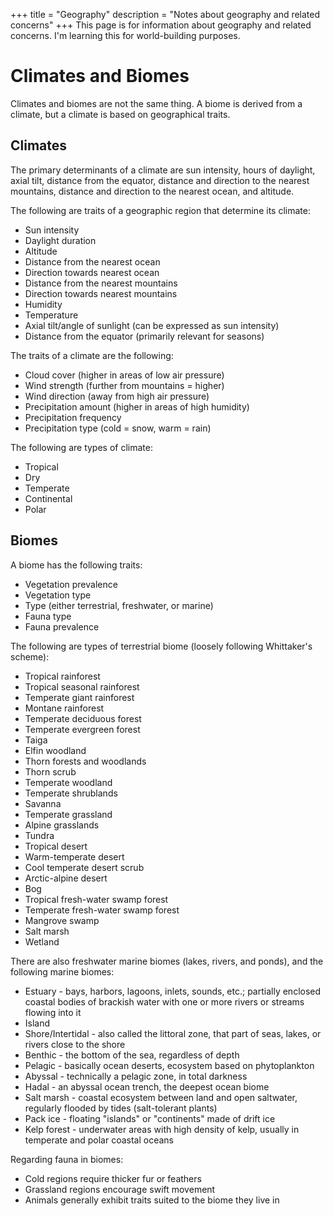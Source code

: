 +++
title = "Geography"
description = "Notes about geography and related concerns"
+++
This page is for information about geography and related concerns. I'm learning this for
world-building purposes.

# Climates and Biomes

Climates and biomes are not the same thing. A biome is derived from a climate, but a
climate is based on geographical traits.

## Climates

The primary determinants of a climate are sun intensity, hours of daylight, axial tilt, distance
from the equator, distance and direction to the nearest mountains, distance and direction to the
nearest ocean, and altitude.

The following are traits of a geographic region that determine its climate:

* Sun intensity
* Daylight duration
* Altitude
* Distance from the nearest ocean
* Direction towards nearest ocean
* Distance from the nearest mountains
* Direction towards nearest mountains
* Humidity
* Temperature
* Axial tilt/angle of sunlight (can be expressed as sun intensity)
* Distance from the equator (primarily relevant for seasons)

The traits of a climate are the following:

* Cloud cover (higher in areas of low air pressure)
* Wind strength (further from mountains = higher)
* Wind direction (away from high air pressure)
* Precipitation amount (higher in areas of high humidity)
* Precipitation frequency
* Precipitation type (cold = snow, warm = rain)

The following are types of climate:

* Tropical
* Dry
* Temperate
* Continental
* Polar

## Biomes

A biome has the following traits:

* Vegetation prevalence
* Vegetation type
* Type (either terrestrial, freshwater, or marine)
* Fauna type
* Fauna prevalence

The following are types of terrestrial biome (loosely following Whittaker's scheme):

* Tropical rainforest
* Tropical seasonal rainforest
* Temperate giant rainforest
* Montane rainforest
* Temperate deciduous forest
* Temperate evergreen forest
* Taiga
* Elfin woodland
* Thorn forests and woodlands
* Thorn scrub
* Temperate woodland
* Temperate shrublands
* Savanna
* Temperate grassland
* Alpine grasslands
* Tundra
* Tropical desert
* Warm-temperate desert
* Cool temperate desert scrub
* Arctic-alpine desert
* Bog
* Tropical fresh-water swamp forest
* Temperate fresh-water swamp forest
* Mangrove swamp
* Salt marsh
* Wetland

There are also freshwater marine biomes (lakes, rivers, and ponds), and the following marine biomes:

* Estuary - bays, harbors, lagoons, inlets, sounds, etc.; partially enclosed coastal bodies of brackish water with one or more rivers or streams flowing into it
* Island
* Shore/Intertidal - also called the littoral zone, that part of seas, lakes, or rivers close to the shore
* Benthic - the bottom of the sea, regardless of depth
* Pelagic - basically ocean deserts, ecosystem based on phytoplankton
* Abyssal - technically a pelagic zone, in total darkness
* Hadal - an abyssal ocean trench, the deepest ocean biome
* Salt marsh - coastal ecosystem between land and open saltwater, regularly flooded by tides (salt-tolerant plants)
* Pack ice - floating "islands" or "continents" made of drift ice
* Kelp forest - underwater areas with high density of kelp, usually in temperate and polar coastal oceans

Regarding fauna in biomes:

* Cold regions require thicker fur or feathers
* Grassland regions encourage swift movement
* Animals generally exhibit traits suited to the biome they live in
